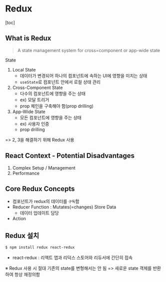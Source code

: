 # Redux

[toc]

## What is Redux

> A state management system for cross=component or app-wide state

State

1. Local State
   - 데이터가 변경되어 하나의 컴포넌트에 속하는 UI에 영향을 미치는 상태
   - `useState`로 컴포넌트 안에서 로컬 상태 관리
2. Cross-Component State
   - 다수의 컴포넌트에 영향을 주는 상태
   - ex)  모달 트리거  
   - prop 체인을 구축해야 함(prop drilling) 
3. App-Wide State
   - 모든 컴포넌트에 영향을 주는 상태
   - ex) 사용자 인증 
   - prop drilling

=> 2, 3을 해결하기 위해 Redux 사용



## React Context - Potential Disadvantages

1. Complex Setup / Management 
2. Performance



## Core Redux Concepts

- 컴포넌트가 redux의 데이터를 `구독`함
- Reducer Function : Mutates(=changes) Store Data
  - 데이터 업데이트 담당
- Action



## Redux 설치

```bash
$ npm install redux react-redux
```

- react-redux : 리액트 앱과 리덕스 스토어와 리듀서에 간단히 접속



※ Redux 사용 시 절대 기존의 state를 변형해서는 안 됨 => 새로운 state 객체를 반환하여 항상 재정의함
